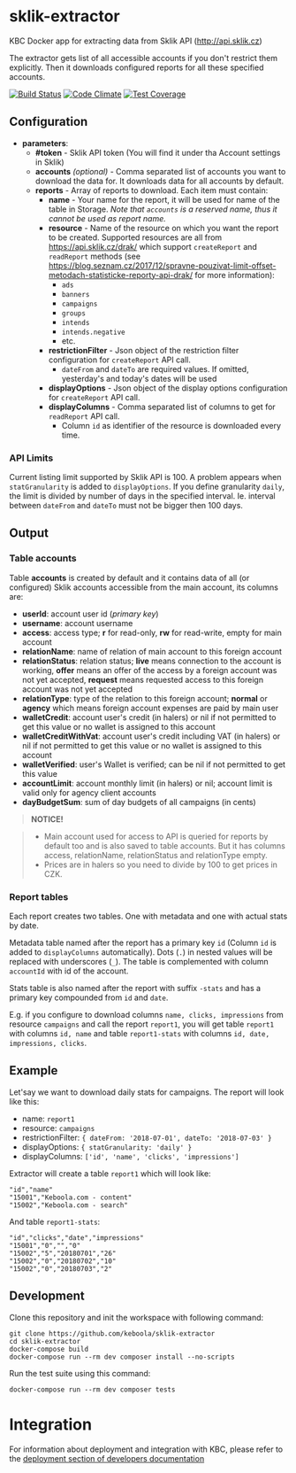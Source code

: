 # sklik-extractor
KBC Docker app for extracting data from Sklik API (http://api.sklik.cz)

The extractor gets list of all accessible accounts if you don't restrict them explicitly. Then it downloads configured reports for all these specified accounts.

[![Build Status](https://travis-ci.org/keboola/sklik-extractor.svg)](https://travis-ci.org/keboola/sklik-extractor) [![Code Climate](https://codeclimate.com/github/keboola/sklik-extractor/badges/gpa.svg)](https://codeclimate.com/github/keboola/sklik-extractor) [![Test Coverage](https://codeclimate.com/github/keboola/sklik-extractor/badges/coverage.svg)](https://codeclimate.com/github/keboola/sklik-extractor/coverage)

## Configuration

- **parameters**:
    - **#token** - Sklik API token (You will find it under tha Account settings in Sklik)
    - **accounts** *(optional)* - Comma separated list of accounts you want to download the data for. It downloads data for all accounts by default.
    - **reports** - Array of reports to download. Each item must contain:
        - **name** - Your name for the report, it will be used for name of the table in Storage. *Note that `accounts` is a reserved name, thus it cannot be used as report name.*
        - **resource** - Name of the resource on which you want the report to be created. Supported resources are all from https://api.sklik.cz/drak/ which support `createReport` and `readReport` methods (see https://blog.seznam.cz/2017/12/spravne-pouzivat-limit-offset-metodach-statisticke-reporty-api-drak/ for more information):
            - `ads`
            - `banners`
            - `campaigns`
            - `groups`
            - `intends`
            - `intends.negative`
            - etc.
        - **restrictionFilter** - Json object of the restriction filter configuration for `createReport` API call.
            - `dateFrom` and `dateTo` are required values. If omitted, yesterday's and today's dates will be used
        - **displayOptions** - Json object of the display options configuration for `createReport` API call.
        - **displayColumns** - Comma separated list of columns to get for `readReport` API call.
            - Column `id` as identifier of the resource is downloaded every time.
    
### API Limits
    
Current listing limit supported by Sklik API is 100. A problem appears when `statGranularity` is added to `displayOptions`. If you define granularity `daily`, the limit is divided by number of days in the specified interval. Ie. interval between `dateFrom` and `dateTo` must not be bigger then 100 days. 

## Output

### Table accounts

Table **accounts** is created by default and it contains data of all (or configured) Sklik accounts accessible from the main account, its columns are:

- **userId**: account user id (*primary key*)
- **username**: account username
- **access**: access type; **r** for read-only, **rw** for read-write, empty for main account
- **relationName**: name of relation of main account to this foreign account
- **relationStatus**: relation status; **live** means connection to the account is working, **offer** means an offer of the
    access by a foreign account was not yet accepted, **request** means requested access to this foreign account was not yet accepted
- **relationType**: type of the relation to this foreign account; **normal** or **agency** which means foreign account expenses are paid by main user
- **walletCredit**: account user's credit (in halers) or nil if not permitted to get this value or no wallet is assigned to this account
- **walletCreditWithVat**: account user's credit including VAT (in halers) or nil if not permitted to get this value or no wallet is assigned to this account
- **walletVerified**: user's Wallet is verified; can be nil if not permitted to get this value
- **accountLimit**: account monthly limit (in halers) or nil; account limit is valid only for agency client accounts
- **dayBudgetSum**: sum of day budgets of all campaigns (in cents)

> **NOTICE!**

> - Main account used for access to API is queried for reports by default too and is also saved to table accounts. But it has columns access, relationName, relationStatus and relationType empty.
> - Prices are in halers so you need to divide by 100 to get prices in CZK.

### Report tables

Each report creates two tables. One with metadata and one with actual stats by date. 

Metadata table named after the report has a primary key `id` (Column `id` is added to `displayColumns` automatically). Dots (`.`) in nested values will be replaced with underscores (`_`). The table is complemented with column `accountId` with id of the account.

Stats table is also named after the report with suffix `-stats` and has a primary key compounded from `id` and `date`. 

E.g. if you configure to download columns `name, clicks, impressions` from resource `campaigns` and call the report `report1`, you will get table `report1` with columns `id, name` and table `report1-stats` with columns `id, date, impressions, clicks`.


## Example

Let'say we want to download daily stats for campaigns. The report will look like this:
- name: `report1`
- resource: `campaigns`
- restrictionFilter: `{ dateFrom: '2018-07-01', dateTo: '2018-07-03' }`
- displayOptions: `{ statGranularity: 'daily' }`
- displayColumns: `['id', 'name', 'clicks', 'impressions']`

Extractor will create a table `report1` which will look like:

```
"id","name"
"15001","Keboola.com - content"
"15002","Keboola.com - search"
```

And table `report1-stats`:

```
"id","clicks","date","impressions"
"15001","0","","0"
"15002","5","20180701","26"
"15002","0","20180702","10"
"15002","0","20180703","2"
```

## Development
 
Clone this repository and init the workspace with following command:

```
git clone https://github.com/keboola/sklik-extractor
cd sklik-extractor
docker-compose build
docker-compose run --rm dev composer install --no-scripts
```

Run the test suite using this command:

```
docker-compose run --rm dev composer tests
```
 
# Integration

For information about deployment and integration with KBC, please refer to the [deployment section of developers documentation](https://developers.keboola.com/extend/component/deployment/) 
